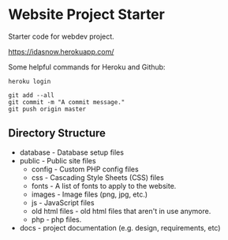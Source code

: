 # Website Project Starter
Starter code for webdev project.

https://idasnow.herokuapp.com/

Some helpful commands for Heroku and Github: 

```
heroku login

git add --all
git commit -m "A commit message."
git push origin master
```

## Directory Structure
* database - Database setup files 
* public - Public site files
  * config - Custom PHP config files
  * css - Cascading Style Sheets (CSS) files
  * fonts - A list of fonts to apply to the website. 
  * images - Image files (png, jpg, etc.)
  * js - JavaScript files
  * old html files - old html files that aren't in use anymore.
  * php - php files.
* docs - project documentation (e.g. design, requirements, etc) 
